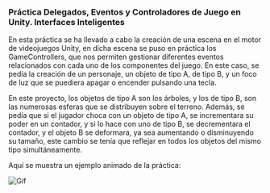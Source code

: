 
### Práctica Delegados, Eventos y Controladores de Juego en Unity. Interfaces Inteligentes


En esta práctica se ha llevado a cabo la creación de una escena en el motor de videojuegos Unity, en dicha escena se puso en práctica los GameControllers, que nos permiten gestionar diferentes eventos relacionados con cada uno de los componentes del juego. En este caso, se pedía la creación de un personaje, un objeto de tipo A, de tipo B, y un foco de luz que se puediera apagar o encender pulsando una tecla.

En este proyecto, los objetos de tipo A son los árboles, y los de tipo B, son las numerosas esferas que se distribuyen sobre el terreno. Además, se pedía que si el jugador choca con un objeto de tipo A, se incrementara su poder en un contador, y si lo hace con uno de tipo B, se decrementara el contador, y el objeto B se deformara, ya sea aumentando o disminuyendo su tamaño, este cambio se tenía que reflejar en todos los objetos del mismo tipo simultáneamente.

Aquí se muestra un ejemplo animado de la práctica:

![Gif](./img/GIF_Animado.gif)

